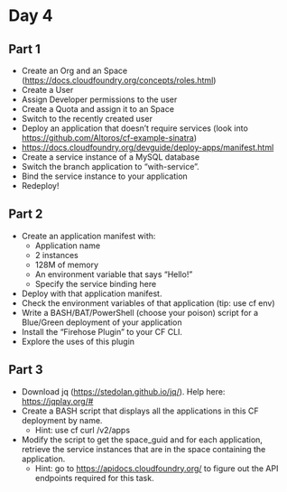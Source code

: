 # Day 4

## Part 1

* Create an Org and an Space (https://docs.cloudfoundry.org/concepts/roles.html)
* Create a User
* Assign Developer permissions to the user
* Create a Quota and assign it to an Space
* Switch to the recently created user
* Deploy an application that doesn’t require services (look into https://github.com/Altoros/cf-example-sinatra)
* https://docs.cloudfoundry.org/devguide/deploy-apps/manifest.html
* Create a service instance of a MySQL database
* Switch the branch application to “with-service”.
* Bind the service instance to your application
* Redeploy!

## Part 2

* Create an application manifest with:
  * Application name
  * 2 instances
  * 128M of memory
  * An environment variable that says “Hello!”
  * Specify the service binding here
* Deploy with that application manifest.
* Check the environment variables of that application (tip: use cf env)
* Write a BASH/BAT/PowerShell (choose your poison) script for a Blue/Green deployment of your application
* Install the “Firehose Plugin” to your CF CLI.
* Explore the uses of this plugin

## Part 3

* Download jq (https://stedolan.github.io/jq/). Help here: https://jqplay.org/#
* Create a BASH script that displays all the applications in this CF deployment by name.
  * Hint: use cf curl /v2/apps
* Modify the script to get the space_guid and for each application, retrieve the service instances that are in the space containing the application.
  * Hint: go to https://apidocs.cloudfoundry.org/ to figure out the API endpoints required for this task.

